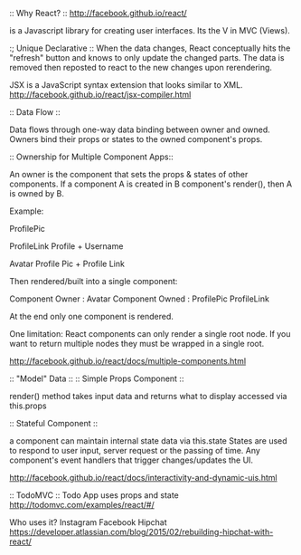 :: Why React? ::
http://facebook.github.io/react/

is a Javascript library for creating user interfaces. Its the V in MVC (Views). 

:; Unique Declarative ::
When the data changes, React conceptually hits the "refresh" button and knows to only update the changed parts.
The data is removed then reposted to react to the new changes upon rerendering.

JSX is a JavaScript syntax extension that looks similar to XML.
http://facebook.github.io/react/jsx-compiler.html 

:: Data Flow ::

Data flows through one-way data binding between owner and owned. Owners bind their props or states to the owned component's props.

:: Ownership for Multiple Component Apps::

An owner is the component that sets the props & states of other components.
If a component A is created in B component's render(), then A is owned by B.

Example: 

ProfilePic

ProfileLink
  Profile + Username

Avatar
  Profile Pic + Profile Link 

Then rendered/built into a single component:

Component Owner : Avatar
Component Owned : ProfilePic
                  ProfileLink

At the end only one component is rendered.

One limitation: React components can only render a single root node. If you want to return multiple nodes they must be wrapped in a single root.

http://facebook.github.io/react/docs/multiple-components.html

:: "Model" Data ::
:: Simple Props Component ::

render() method
  takes input data and returns what to display
  accessed via this.props

:: Stateful Component ::

a component can maintain internal state data via this.state
States are used to respond to user input, server request or the passing of time.
Any component's event handlers that trigger changes/updates the UI.

http://facebook.github.io/react/docs/interactivity-and-dynamic-uis.html


:: TodoMVC ::
Todo App uses props and state
http://todomvc.com/examples/react/#/

Who uses it?
Instagram
Facebook
Hipchat
https://developer.atlassian.com/blog/2015/02/rebuilding-hipchat-with-react/

